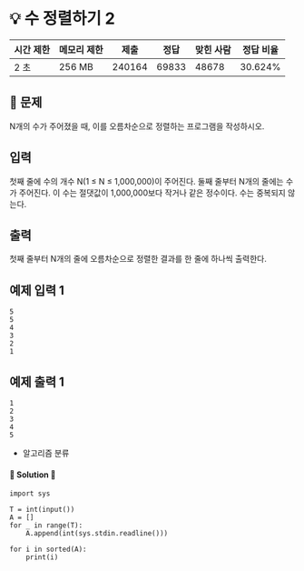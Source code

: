 # 💡 수 정렬하기 2 

| 시간 제한 | 메모리 제한 | 제출     | 정답    | 맞힌 사람 | 정답 비율   |
| ----- | ------ | ------ | ----- | ----- | ------- |
| 2 초   | 256 MB | 240164 | 69833 | 48678 | 30.624% |
  
## 📃 문제

N개의 수가 주어졌을 때, 이를 오름차순으로 정렬하는 프로그램을 작성하시오.

## 입력

첫째 줄에 수의 개수 N(1 ≤ N ≤ 1,000,000)이 주어진다. 둘째 줄부터 N개의 줄에는 수가 주어진다. 이 수는 절댓값이 1,000,000보다 작거나 같은 정수이다. 수는 중복되지 않는다.

## 출력

첫째 줄부터 N개의 줄에 오름차순으로 정렬한 결과를 한 줄에 하나씩 출력한다.

## 예제 입력 1

```
5
5
4
3
2
1
```

## 예제 출력 1

```
1
2 
3
4
5
```

- 알고리즘 분류





#### 🔑 Solution 🔑

```
import sys

T = int(input())
A = []
for _ in range(T):
    A.append(int(sys.stdin.readline()))

for i in sorted(A):
    print(i)
```
